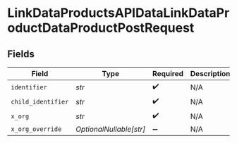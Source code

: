 # LinkDataProductsAPIDataLinkDataProductDataProductPostRequest


## Fields

| Field                   | Type                    | Required                | Description             |
| ----------------------- | ----------------------- | ----------------------- | ----------------------- |
| `identifier`            | *str*                   | :heavy_check_mark:      | N/A                     |
| `child_identifier`      | *str*                   | :heavy_check_mark:      | N/A                     |
| `x_org`                 | *str*                   | :heavy_check_mark:      | N/A                     |
| `x_org_override`        | *OptionalNullable[str]* | :heavy_minus_sign:      | N/A                     |